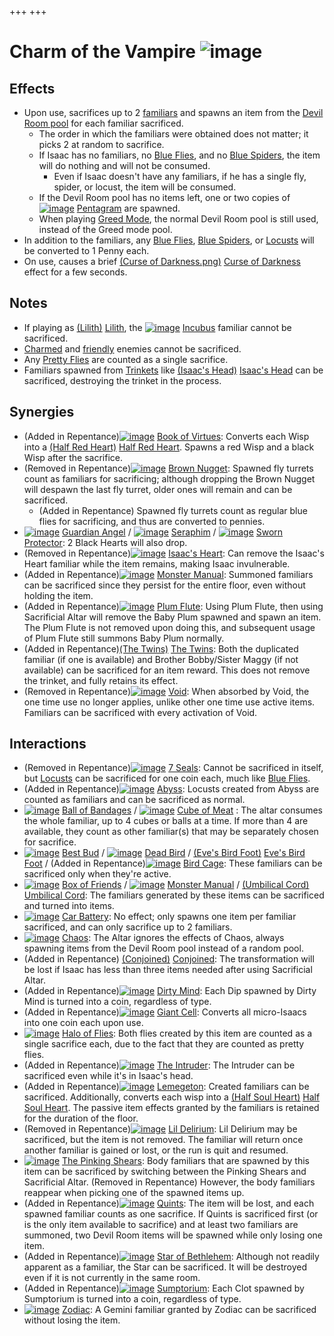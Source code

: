 +++
+++

 # Charm of the Vampire ![image](/image/Charm_of_the_Vampire.png) 


Effects
---------


* Upon use, sacrifices up to 2 [familiars](/wiki/Familiar "Familiar") and spawns an item from the [Devil Room pool](/wiki/Devil_Room_(Item_Pool) "Devil Room (Item Pool)") for each familiar sacrificed.
	+ The order in which the familiars were obtained does not matter; it picks 2 at random to sacrifice.
	+ If Isaac has no familiars, no [Blue Flies](/wiki/Blue_Fly "Blue Fly"), and no [Blue Spiders](/wiki/Blue_Spider "Blue Spider"), the item will do nothing and will not be consumed.
		- Even if Isaac doesn't have any familiars, if he has a single fly, spider, or locust, the item will be consumed.
	+ If the Devil Room pool has no items left, one or two copies of [![image](/image/Pentagram.png)](/wiki/Pentagram "Pentagram") [Pentagram](/wiki/Pentagram "Pentagram") are spawned.
	+ When playing [Greed Mode](/wiki/Greed_Mode "Greed Mode"), the normal Devil Room pool is still used, instead of the Greed mode pool.
* In addition to the familiars, any [Blue Flies](/wiki/Blue_Fly "Blue Fly"), [Blue Spiders](/wiki/Blue_Spider "Blue Spider"), or [Locusts](/wiki/Locust "Locust") will be converted to 1 Penny each.
* On use, causes a brief [(Curse of Darkness.png)](https://static.wikia.nocookie.net/bindingofisaacre_gamepedia/images/4/4f/Curse_of_Darkness.png/revision/latest?cb=20211023084927) [Curse of Darkness](/wiki/Curses "Curses") effect for a few seconds.


Notes
-------


* If playing as  [(Lilith)](/wiki/Lilith "Lilith") [Lilith](/wiki/Lilith "Lilith"), the [![image](/image/Incubus.png)](/wiki/Incubus "Incubus") [Incubus](/wiki/Incubus "Incubus") familiar cannot be sacrificed.
* [Charmed](/wiki/Charm "Charm") and [friendly](/wiki/Friendly "Friendly") enemies cannot be sacrificed.
* Any [Pretty Flies](/wiki/Pretty_Fly "Pretty Fly") are counted as a single sacrifice.
* Familiars spawned from [Trinkets](/wiki/Trinkets "Trinkets") like [(Isaac's Head)](/wiki/Isaac%27s_Head "Isaac's Head") [Isaac's Head](/wiki/Isaac%27s_Head "Isaac's Head") can be sacrificed, destroying the trinket in the process.


Synergies
-----------


* (Added in Repentance)[![image](/image/Book_of_Virtues.png)](/wiki/Book_of_Virtues "Book of Virtues") [Book of Virtues](/wiki/Book_of_Virtues "Book of Virtues"): Converts each Wisp into a [(Half Red Heart)](/wiki/Half_Red_Heart "Half Red Heart") [Half Red Heart](/wiki/Half_Red_Heart "Half Red Heart"). Spawns a red Wisp and a black Wisp after the sacrifice.
* (Removed in Repentance)[![image](/image/Brown_Nugget.png)](/wiki/Brown_Nugget "Brown Nugget") [Brown Nugget](/wiki/Brown_Nugget "Brown Nugget"): Spawned fly turrets count as familiars for sacrificing; although dropping the Brown Nugget will despawn the last fly turret, older ones will remain and can be sacrificed.
	+ (Added in Repentance) Spawned fly turrets count as regular blue flies for sacrificing, and thus are converted to pennies.
* [![image](/image/Guardian_Angel.png)](/wiki/Guardian_Angel "Guardian Angel") [Guardian Angel](/wiki/Guardian_Angel "Guardian Angel") / [![image](/image/Seraphim.png)](/wiki/Seraphim "Seraphim") [Seraphim](/wiki/Seraphim "Seraphim") / [![image](/image/Sworn_Protector.png)](/wiki/Sworn_Protector "Sworn Protector") [Sworn Protector](/wiki/Sworn_Protector "Sworn Protector"): 2 Black Hearts will also drop.
* (Removed in Repentance)[![image](/image/Isaac%27s_Heart.png)](/wiki/Isaac%27s_Heart "Isaac's Heart") [Isaac's Heart](/wiki/Isaac%27s_Heart "Isaac's Heart"): Can remove the Isaac's Heart familiar while the item remains, making Isaac invulnerable.
* (Added in Repentance)[![image](/image/Monster_Manual.png)](/wiki/Monster_Manual "Monster Manual") [Monster Manual](/wiki/Monster_Manual "Monster Manual"): Summoned familiars can be sacrificed since they persist for the entire floor, even without holding the item.
* (Added in Repentance)[![image](/image/Plum_Flute.png)](/wiki/Plum_Flute "Plum Flute") [Plum Flute](/wiki/Plum_Flute "Plum Flute"): Using Plum Flute, then using Sacrificial Altar will remove the Baby Plum spawned and spawn an item. The Plum Flute is not removed upon doing this, and subsequent usage of Plum Flute still summons Baby Plum normally.
* (Added in Repentance)[(The Twins)](/wiki/The_Twins "The Twins") [The Twins](/wiki/The_Twins "The Twins"): Both the duplicated familiar (if one is available) and Brother Bobby/Sister Maggy (if not available) can be sacrificed for an item reward. This does not remove the trinket, and fully retains its effect.
* (Removed in Repentance)[![image](/image/Void.png)](/wiki/Void "Void") [Void](/wiki/Void "Void"): When absorbed by Void, the one time use no longer applies, unlike other one time use active items. Familiars can be sacrificed with every activation of Void.


Interactions
--------------


* (Removed in Repentance)[![image](/image/7_Seals.png)](/wiki/7_Seals "7 Seals") [7 Seals](/wiki/7_Seals "7 Seals"): Cannot be sacrificed in itself, but [Locusts](/wiki/Locust "Locust") can be sacrificed for one coin each, much like [Blue Flies](/wiki/Blue_Fly "Blue Fly").
* (Added in Repentance)[![image](/image/Abyss.png)](/wiki/Abyss "Abyss") [Abyss](/wiki/Abyss "Abyss"): Locusts created from Abyss are counted as familiars and can be sacrificed as normal.
* [![image](/image/Ball_of_Bandages.png)](/wiki/Ball_of_Bandages "Ball of Bandages") [Ball of Bandages](/wiki/Ball_of_Bandages "Ball of Bandages") / [![image](/image/Cube_of_Meat.png)](/wiki/Cube_of_Meat "Cube of Meat") [Cube of Meat](/wiki/Cube_of_Meat "Cube of Meat") : The altar consumes the whole familiar, up to 4 cubes or balls at a time. If more than 4 are available, they count as other familiar(s) that may be separately chosen for sacrifice.
* [![image](/image/Best_Bud.png)](/wiki/Best_Bud "Best Bud") [Best Bud](/wiki/Best_Bud "Best Bud") / [![image](/image/Dead_Bird.png)](/wiki/Dead_Bird "Dead Bird") [Dead Bird](/wiki/Dead_Bird "Dead Bird") / [(Eve's Bird Foot)](/wiki/Eve%27s_Bird_Foot "Eve's Bird Foot") [Eve's Bird Foot](/wiki/Eve%27s_Bird_Foot "Eve's Bird Foot") / (Added in Repentance)[![image](/image/Bird_Cage.png)](/wiki/Bird_Cage "Bird Cage") [Bird Cage](/wiki/Bird_Cage "Bird Cage"): These familiars can be sacrificed only when they're active.
* [![image](/image/Box_of_Friends.png)](/wiki/Box_of_Friends "Box of Friends") [Box of Friends](/wiki/Box_of_Friends "Box of Friends") / [![image](/image/Monster_Manual.png)](/wiki/Monster_Manual "Monster Manual") [Monster Manual](/wiki/Monster_Manual "Monster Manual") / [(Umbilical Cord)](/wiki/Umbilical_Cord "Umbilical Cord") [Umbilical Cord](/wiki/Umbilical_Cord "Umbilical Cord"): The familiars generated by these items can be sacrificed and turned into items.
* [![image](/image/Car_Battery.png)](/wiki/Car_Battery "Car Battery") [Car Battery](/wiki/Car_Battery "Car Battery"): No effect; only spawns one item per familiar sacrificed, and can only sacrifice up to 2 familiars.
* [![image](/image/Chaos.png)](/wiki/Chaos "Chaos") [Chaos](/wiki/Chaos "Chaos"): The Altar ignores the effects of Chaos, always spawning items from the Devil Room pool instead of a random pool.
* (Added in Repentance) [(Conjoined)](/wiki/Conjoined "Conjoined") [Conjoined](/wiki/Conjoined "Conjoined"): The transformation will be lost if Isaac has less than three items needed after using Sacrificial Altar.
* (Added in Repentance)[![image](/image/Dirty_Mind.png)](/wiki/Dirty_Mind "Dirty Mind") [Dirty Mind](/wiki/Dirty_Mind "Dirty Mind"): Each Dip spawned by Dirty Mind is turned into a coin, regardless of type.
* (Added in Repentance)[![image](/image/Giant_Cell.png)](/wiki/Giant_Cell "Giant Cell") [Giant Cell](/wiki/Giant_Cell "Giant Cell"): Converts all micro-Isaacs into one coin each upon use.
* [![image](/image/Halo_of_Flies.png)](/wiki/Halo_of_Flies "Halo of Flies") [Halo of Flies](/wiki/Halo_of_Flies "Halo of Flies"): Both flies created by this item are counted as a single sacrifice each, due to the fact that they are counted as pretty flies.
* (Added in Repentance)[![image](/image/The_Intruder.png)](/wiki/The_Intruder "The Intruder") [The Intruder](/wiki/The_Intruder "The Intruder"): The Intruder can be sacrificed even while it's in Isaac's head.
* (Added in Repentance)[![image](/image/Lemegeton.png)](/wiki/Lemegeton "Lemegeton") [Lemegeton](/wiki/Lemegeton "Lemegeton"): Created familiars can be sacrificed. Additionally, converts each wisp into a [(Half Soul Heart)](/wiki/Half_Soul_Heart "Half Soul Heart") [Half Soul Heart](/wiki/Half_Soul_Heart "Half Soul Heart"). The passive item effects granted by the familiars is retained for the duration of the floor.
* (Removed in Repentance)[![image](/image/Lil_Delirium.png)](/wiki/Lil_Delirium "Lil Delirium") [Lil Delirium](/wiki/Lil_Delirium "Lil Delirium"): Lil Delirium may be sacrificed, but the item is not removed. The familiar will return once another familiar is gained or lost, or the run is quit and resumed.
* [![image](/image/The_Pinking_Shears.png)](/wiki/The_Pinking_Shears "The Pinking Shears") [The Pinking Shears](/wiki/The_Pinking_Shears "The Pinking Shears"): Body familiars that are spawned by this item can be sacrificed by switching between the Pinking Shears and Sacrificial Altar. (Removed in Repentance) However, the body familiars reappear when picking one of the spawned items up.
* (Added in Repentance)[![image](/image/Quints.png)](/wiki/Quints "Quints") [Quints](/wiki/Quints "Quints"): The item will be lost, and each spawned familiar counts as one sacrifice. If Quints is sacrificed first (or is the only item available to sacrifice) and at least two familiars are summoned, two Devil Room items will be spawned while only losing one item.
* (Added in Repentance)[![image](/image/Star_of_Bethlehem.png)](/wiki/Star_of_Bethlehem "Star of Bethlehem") [Star of Bethlehem](/wiki/Star_of_Bethlehem "Star of Bethlehem"): Although not readily apparent as a familiar, the Star can be sacrificed. It will be destroyed even if it is not currently in the same room.
* (Added in Repentance)[![image](/image/Sumptorium.png)](/wiki/Sumptorium "Sumptorium") [Sumptorium](/wiki/Sumptorium "Sumptorium"): Each Clot spawned by Sumptorium is turned into a coin, regardless of type.
* [![image](/image/Zodiac.png)](/wiki/Zodiac "Zodiac") [Zodiac](/wiki/Zodiac "Zodiac"): A Gemini familiar granted by Zodiac can be sacrificed without losing the item.


